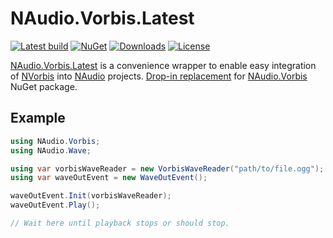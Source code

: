 # NAudio.Vorbis.Latest

[![Latest build](https://github.com/i2van/NAudio.Vorbis.Latest/workflows/build/badge.svg)](https://github.com/i2van/NAudio.Vorbis.Latest/actions)
[![NuGet](https://img.shields.io/nuget/v/NAudio.Vorbis.Latest)](https://www.nuget.org/packages/NAudio.Vorbis.Latest)
[![Downloads](https://img.shields.io/nuget/dt/NAudio.Vorbis.Latest)](https://www.nuget.org/packages/NAudio.Vorbis.Latest)
[![License](https://img.shields.io/badge/license-MIT-yellow)](https://opensource.org/licenses/MIT)

[NAudio.Vorbis.Latest](https://github.com/i2van/NAudio.Vorbis.Latest) is a convenience wrapper to enable easy integration of [NVorbis](https://github.com/NVorbis/NVorbis) into [NAudio](https://github.com/naudio/NAudio) projects. [Drop-in replacement](https://en.wikipedia.org/wiki/Drop-in_replacement) for [NAudio.Vorbis](https://www.nuget.org/packages/NAudio.Vorbis) NuGet package.

## Example

```csharp
using NAudio.Vorbis;
using NAudio.Wave;

using var vorbisWaveReader = new VorbisWaveReader("path/to/file.ogg");
using var waveOutEvent = new WaveOutEvent();

waveOutEvent.Init(vorbisWaveReader);
waveOutEvent.Play();

// Wait here until playback stops or should stop.
```
